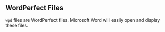 ## WordPerfect Files

`wpd` files are WordPerfect files.  Microsoft Word will easily open and display these files.
